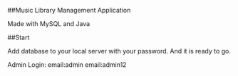 ##Music Library Management Application

Made with MySQL and Java

##Start

Add database to your local server with your password. And it is ready to go.

Admin Login: 
email:admin
email:admin12
